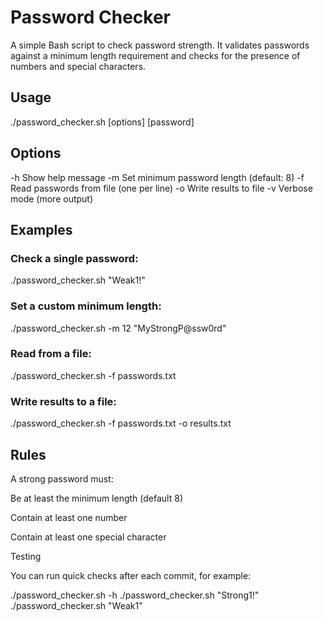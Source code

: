 # Password Checker

A simple Bash script to check password strength.
It validates passwords against a minimum length requirement and checks for the presence of numbers and special characters.

## Usage

./password_checker.sh [options] [password]

## Options

-h Show help message
-m Set minimum password length (default: 8)
-f Read passwords from file (one per line)
-o Write results to file
-v Verbose mode (more output)

## Examples

### Check a single password:
./password_checker.sh "Weak1!"

### Set a custom minimum length:
./password_checker.sh -m 12 "MyStrongP@ssw0rd"

### Read from a file:
./password_checker.sh -f passwords.txt

### Write results to a file:
./password_checker.sh -f passwords.txt -o results.txt

## Rules

A strong password must:

Be at least the minimum length (default 8)

Contain at least one number

Contain at least one special character

Testing

You can run quick checks after each commit, for example:

./password_checker.sh -h
./password_checker.sh "Strong1!"
./password_checker.sh "Weak1"